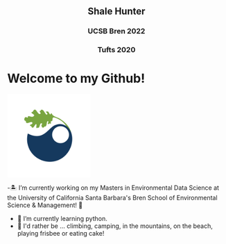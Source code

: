 <h2 align="center"> Shale Hunter
<h3 align="center"> UCSB Bren 2022
<h3 align="center"> Tufts 2020
 
# Welcome to my Github! 

<img align="center" src="Bren-LeafArtOnly-FullColor-RGB-flat.png" width="192" >

-🏝 I’m currently working on my Masters in Environmental Data Science at the University of California Santa Barbara's Bren School of Environmental Science & Management! 🌊
- 🧠 I’m currently learning python.
- 🍰 I'd rather be ... climbing, camping, in the mountains, on the beach, playing frisbee or eating cake!


<!--
- 👯 I’m looking to collaborate on ...
- 🤔 I’m looking for help with ...
- 💬 Ask me about ...
- 📫 How to reach me: ...
-->

 
 
 <!--
Draft Professional Bio:
Shale is currently pursuing a Master's of Environmental Data Science at UCSB's Bren School of Environmental Science and Management. With a dual Bachelors in Biology-Psychology and Chinese from Tufts University, he has a diverse education background and a passion for interdisciplinary collaboration and communication. For the past few years, Shale has worked as a field technician collecting ecological data through the Bureau of Land Management's Assessment, Inventory, and Monitoring (AIM) protocols in New Mexico and Nevada, which has led to a professional background and interest in desert ecology and botany. Through Bren, Shale hopes to combine these interests with accumulated skills in data visualization and modeling to develop and share research-based solutions to ecological threats to the flora and fauna of deserts, including climate change, drought, invasive species, and human encroachment.
-->
